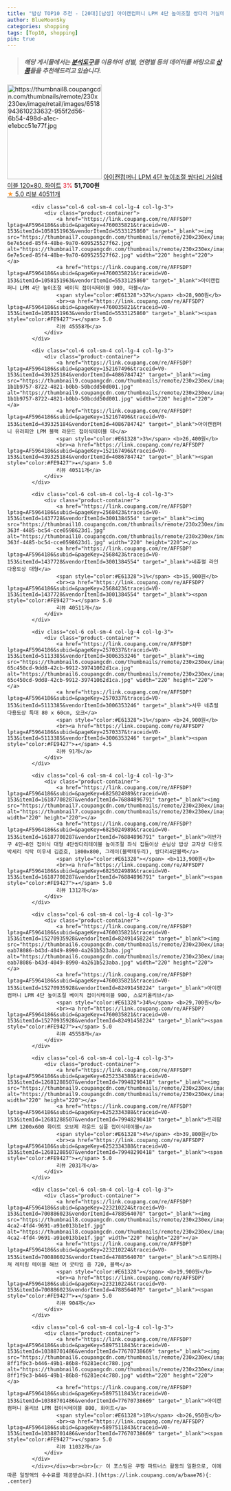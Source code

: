 ```yaml
---
title: "밥상 TOP10 추천 - [20대][남성] 아이캔컴퍼니 LPM 4단 높이조절 쌍다리 거실테이블 120×80, 화이트"
author: BlueMoonSky
categories: shopping
tags: [Top10, shopping]
pin: true
---
```


> ##### 해당 게시물에서는 [**분석도구**](https://itemscout.io/)를 이용하여 **성별**, **연령별** 등의 데이터를 바탕으로 [**상품**](https://link.coupang.com/a/baae76)들을 추천해드리고 있습니다.
<div class="container"><div class="row">
            <div class="col-6 col-sm-4 col-lg-4 col-lg-3">
                <div class="product-container">
                    <a href="https://link.coupang.com/re/AFFSDP?lptag=AF5964186&subid=&pageKey=331160625&traceid=V0-153&itemId=1058151847&vendorItemId=5533125693" target="_blank"><img src="https://thumbnail8.coupangcdn.com/thumbnails/remote/230x230ex/image/retail/images/6518943610233632-955f2d56-6b54-498d-a1ec-e1ebcc51e77f.jpg" alt="https://thumbnail8.coupangcdn.com/thumbnails/remote/230x230ex/image/retail/images/6518943610233632-955f2d56-6b54-498d-a1ec-e1ebcc51e77f.jpg" width="220" height="220"></a>
                    <a href="https://link.coupang.com/re/AFFSDP?lptag=AF5964186&subid=&pageKey=331160625&traceid=V0-153&itemId=1058151847&vendorItemId=5533125693" target="_blank">아이캔컴퍼니 LPM 4단 높이조절 쌍다리 거실테이블 120×80, 화이트</a>
                    <span style="color:#E61328">3%</span> <b>51,700원</b>
                    <br><a href="https://link.coupang.com/re/AFFSDP?lptag=AF5964186&subid=&pageKey=331160625&traceid=V0-153&itemId=1058151847&vendorItemId=5533125693" target="_blank"><span style="color:#FE9427">★</span> 5.0
                    리뷰 40511개</a>
                </div>
            </div>
            
            <div class="col-6 col-sm-4 col-lg-4 col-lg-3">
                <div class="product-container">
                    <a href="https://link.coupang.com/re/AFFSDP?lptag=AF5964186&subid=&pageKey=4760035821&traceid=V0-153&itemId=1058151963&vendorItemId=5533125860" target="_blank"><img src="https://thumbnail7.coupangcdn.com/thumbnails/remote/230x230ex/image/retail/images/3856823623552749-6e7e5ced-85f4-48be-9a70-609525527f62.jpg" alt="https://thumbnail7.coupangcdn.com/thumbnails/remote/230x230ex/image/retail/images/3856823623552749-6e7e5ced-85f4-48be-9a70-609525527f62.jpg" width="220" height="220"></a>
                    <a href="https://link.coupang.com/re/AFFSDP?lptag=AF5964186&subid=&pageKey=4760035821&traceid=V0-153&itemId=1058151963&vendorItemId=5533125860" target="_blank">아이캔컴퍼니 LPM 4단 높이조절 베이직 접이식테이블 900, 마블</a>
                    <span style="color:#E61328">32%</span> <b>28,900원</b>
                    <br><a href="https://link.coupang.com/re/AFFSDP?lptag=AF5964186&subid=&pageKey=4760035821&traceid=V0-153&itemId=1058151963&vendorItemId=5533125860" target="_blank"><span style="color:#FE9427">★</span> 5.0
                    리뷰 45558개</a>
                </div>
            </div>
            
            <div class="col-6 col-sm-4 col-lg-4 col-lg-3">
                <div class="product-container">
                    <a href="https://link.coupang.com/re/AFFSDP?lptag=AF5964186&subid=&pageKey=152167496&traceid=V0-153&itemId=439325184&vendorItemId=4086784742" target="_blank"><img src="https://thumbnail9.coupangcdn.com/thumbnails/remote/230x230ex/image/retail/images/4550178715193528-1b1b9757-8722-4821-b0bb-50bcdd50d001.jpg" alt="https://thumbnail9.coupangcdn.com/thumbnails/remote/230x230ex/image/retail/images/4550178715193528-1b1b9757-8722-4821-b0bb-50bcdd50d001.jpg" width="220" height="220"></a>
                    <a href="https://link.coupang.com/re/AFFSDP?lptag=AF5964186&subid=&pageKey=152167496&traceid=V0-153&itemId=439325184&vendorItemId=4086784742" target="_blank">아이캔컴퍼니 유러피안 LPM 블랙 라운드 접이식테이블 대</a>
                    <span style="color:#E61328">3%</span> <b>26,400원</b>
                    <br><a href="https://link.coupang.com/re/AFFSDP?lptag=AF5964186&subid=&pageKey=152167496&traceid=V0-153&itemId=439325184&vendorItemId=4086784742" target="_blank"><span style="color:#FE9427">★</span> 5.0
                    리뷰 40511개</a>
                </div>
            </div>
            
            <div class="col-6 col-sm-4 col-lg-4 col-lg-3">
                <div class="product-container">
                    <a href="https://link.coupang.com/re/AFFSDP?lptag=AF5964186&subid=&pageKey=2568423&traceid=V0-153&itemId=1437728&vendorItemId=3001384554" target="_blank"><img src="https://thumbnail10.coupangcdn.com/thumbnails/remote/230x230ex/image/product/image/vendoritem/2017/07/03/3001384554/c672f21a-363f-4485-bc54-cce0598623d1.jpg" alt="https://thumbnail10.coupangcdn.com/thumbnails/remote/230x230ex/image/product/image/vendoritem/2017/07/03/3001384554/c672f21a-363f-4485-bc54-cce0598623d1.jpg" width="220" height="220"></a>
                    <a href="https://link.coupang.com/re/AFFSDP?lptag=AF5964186&subid=&pageKey=2568423&traceid=V0-153&itemId=1437728&vendorItemId=3001384554" target="_blank">네츄럴 라인 다용도상 대형</a>
                    <span style="color:#E61328">1%</span> <b>15,900원</b>
                    <br><a href="https://link.coupang.com/re/AFFSDP?lptag=AF5964186&subid=&pageKey=2568423&traceid=V0-153&itemId=1437728&vendorItemId=3001384554" target="_blank"><span style="color:#FE9427">★</span> 5.0
                    리뷰 40511개</a>
                </div>
            </div>
            
            <div class="col-6 col-sm-4 col-lg-4 col-lg-3">
                <div class="product-container">
                    <a href="https://link.coupang.com/re/AFFSDP?lptag=AF5964186&subid=&pageKey=2570337&traceid=V0-153&itemId=5113385&vendorItemId=3006353246" target="_blank"><img src="https://thumbnail6.coupangcdn.com/thumbnails/remote/230x230ex/image/retail/images/2253204406532062-65c450cd-9dd8-42cb-9912-39741062d1ca.jpg" alt="https://thumbnail6.coupangcdn.com/thumbnails/remote/230x230ex/image/retail/images/2253204406532062-65c450cd-9dd8-42cb-9912-39741062d1ca.jpg" width="220" height="220"></a>
                    <a href="https://link.coupang.com/re/AFFSDP?lptag=AF5964186&subid=&pageKey=2570337&traceid=V0-153&itemId=5113385&vendorItemId=3006353246" target="_blank">서우 네츄럴 다용도상 특대 80 x 60cm, 오크</a>
                    <span style="color:#E61328">1%</span> <b>24,900원</b>
                    <br><a href="https://link.coupang.com/re/AFFSDP?lptag=AF5964186&subid=&pageKey=2570337&traceid=V0-153&itemId=5113385&vendorItemId=3006353246" target="_blank"><span style="color:#FE9427">★</span> 4.5
                    리뷰 91개</a>
                </div>
            </div>
            
            <div class="col-6 col-sm-4 col-lg-4 col-lg-3">
                <div class="product-container">
                    <a href="https://link.coupang.com/re/AFFSDP?lptag=AF5964186&subid=&pageKey=6825024989&traceid=V0-153&itemId=16187708287&vendorItemId=76884896791" target="_blank"><img src="https://thumbnail7.coupangcdn.com/thumbnails/remote/230x230ex/image/vendor_inventory/296f/5aa7947cc8d58922286de0e1553b225e5a7214f216577b29b7ce816d11aa.jpg" alt="https://thumbnail7.coupangcdn.com/thumbnails/remote/230x230ex/image/vendor_inventory/296f/5aa7947cc8d58922286de0e1553b225e5a7214f216577b29b7ce816d11aa.jpg" width="220" height="220"></a>
                    <a href="https://link.coupang.com/re/AFFSDP?lptag=AF5964186&subid=&pageKey=6825024989&traceid=V0-153&itemId=16187708287&vendorItemId=76884896791" target="_blank">이반가구 4인~8인 접이식 대형 4단쌍다리테이블 높이조절 좌식 집들이상 손님상 밥상 교자상 다용도 박세리 식탁 미우새 김준호, 1800x800, 그레이(블랙테두리), 쌍다리4단블랙</a>
                    <span style="color:#E61328"></span> <b>113,900원</b>
                    <br><a href="https://link.coupang.com/re/AFFSDP?lptag=AF5964186&subid=&pageKey=6825024989&traceid=V0-153&itemId=16187708287&vendorItemId=76884896791" target="_blank"><span style="color:#FE9427">★</span> 5.0
                    리뷰 1312개</a>
                </div>
            </div>
            
            <div class="col-6 col-sm-4 col-lg-4 col-lg-3">
                <div class="product-container">
                    <a href="https://link.coupang.com/re/AFFSDP?lptag=AF5964186&subid=&pageKey=4760035821&traceid=V0-153&itemId=15270935928&vendorItemId=82491458224" target="_blank"><img src="https://thumbnail6.coupangcdn.com/thumbnails/remote/230x230ex/image/retail/images/2551982532052662-eab78086-b43d-4049-8990-4a261b523aba.jpg" alt="https://thumbnail6.coupangcdn.com/thumbnails/remote/230x230ex/image/retail/images/2551982532052662-eab78086-b43d-4049-8990-4a261b523aba.jpg" width="220" height="220"></a>
                    <a href="https://link.coupang.com/re/AFFSDP?lptag=AF5964186&subid=&pageKey=4760035821&traceid=V0-153&itemId=15270935928&vendorItemId=82491458224" target="_blank">아이캔컴퍼니 LPM 4단 높이조절 베이직 접이식테이블 900, 스모키올리브</a>
                    <span style="color:#E61328">34%</span> <b>29,700원</b>
                    <br><a href="https://link.coupang.com/re/AFFSDP?lptag=AF5964186&subid=&pageKey=4760035821&traceid=V0-153&itemId=15270935928&vendorItemId=82491458224" target="_blank"><span style="color:#FE9427">★</span> 5.0
                    리뷰 45558개</a>
                </div>
            </div>
            
            <div class="col-6 col-sm-4 col-lg-4 col-lg-3">
                <div class="product-container">
                    <a href="https://link.coupang.com/re/AFFSDP?lptag=AF5964186&subid=&pageKey=6252334388&traceid=V0-153&itemId=12681288507&vendorItemId=79948290418" target="_blank"><img src="https://thumbnail9.coupangcdn.com/thumbnails/remote/230x230ex/image/rs_quotation_api/he8hzpq5/61cd16306ca149dc9479a2e7fb4d5511.jpg" alt="https://thumbnail9.coupangcdn.com/thumbnails/remote/230x230ex/image/rs_quotation_api/he8hzpq5/61cd16306ca149dc9479a2e7fb4d5511.jpg" width="220" height="220"></a>
                    <a href="https://link.coupang.com/re/AFFSDP?lptag=AF5964186&subid=&pageKey=6252334388&traceid=V0-153&itemId=12681288507&vendorItemId=79948290418" target="_blank">트리팜 LPM 1200x600 화이트 오브제 라운드 심플 접이식테이블</a>
                    <span style="color:#E61328">4%</span> <b>39,800원</b>
                    <br><a href="https://link.coupang.com/re/AFFSDP?lptag=AF5964186&subid=&pageKey=6252334388&traceid=V0-153&itemId=12681288507&vendorItemId=79948290418" target="_blank"><span style="color:#FE9427">★</span> 5.0
                    리뷰 2031개</a>
                </div>
            </div>
            
            <div class="col-6 col-sm-4 col-lg-4 col-lg-3">
                <div class="product-container">
                    <a href="https://link.coupang.com/re/AFFSDP?lptag=AF5964186&subid=&pageKey=223210224&traceid=V0-153&itemId=700886023&vendorItemId=4788564070" target="_blank"><img src="https://thumbnail8.coupangcdn.com/thumbnails/remote/230x230ex/image/retail/images/2019/05/17/15/3/e3a447cd-4ca2-4fd4-9691-a91e013b1e1f.jpg" alt="https://thumbnail8.coupangcdn.com/thumbnails/remote/230x230ex/image/retail/images/2019/05/17/15/3/e3a447cd-4ca2-4fd4-9691-a91e013b1e1f.jpg" width="220" height="220"></a>
                    <a href="https://link.coupang.com/re/AFFSDP?lptag=AF5964186&subid=&pageKey=223210224&traceid=V0-153&itemId=700886023&vendorItemId=4788564070" target="_blank">스토리퍼니쳐 레터링 테이블 해브 어 굿타임 중 720, 블랙</a>
                    <span style="color:#E61328"></span> <b>19,900원</b>
                    <br><a href="https://link.coupang.com/re/AFFSDP?lptag=AF5964186&subid=&pageKey=223210224&traceid=V0-153&itemId=700886023&vendorItemId=4788564070" target="_blank"><span style="color:#FE9427">★</span> 5.0
                    리뷰 904개</a>
                </div>
            </div>
            
            <div class="col-6 col-sm-4 col-lg-4 col-lg-3">
                <div class="product-container">
                    <a href="https://link.coupang.com/re/AFFSDP?lptag=AF5964186&subid=&pageKey=5897511843&traceid=V0-153&itemId=10388701486&vendorItemId=77670738669" target="_blank"><img src="https://thumbnail6.coupangcdn.com/thumbnails/remote/230x230ex/image/retail/images/4548949596823504-8ff1f9c3-b446-49b1-86b8-f6281ec4c780.jpg" alt="https://thumbnail6.coupangcdn.com/thumbnails/remote/230x230ex/image/retail/images/4548949596823504-8ff1f9c3-b446-49b1-86b8-f6281ec4c780.jpg" width="220" height="220"></a>
                    <a href="https://link.coupang.com/re/AFFSDP?lptag=AF5964186&subid=&pageKey=5897511843&traceid=V0-153&itemId=10388701486&vendorItemId=77670738669" target="_blank">아이캔컴퍼니 올리브 LPM 접이식테이블 800, 화이트</a>
                    <span style="color:#E61328">18%</span> <b>26,950원</b>
                    <br><a href="https://link.coupang.com/re/AFFSDP?lptag=AF5964186&subid=&pageKey=5897511843&traceid=V0-153&itemId=10388701486&vendorItemId=77670738669" target="_blank"><span style="color:#FE9427">★</span> 5.0
                    리뷰 11032개</a>
                </div>
            </div>
            </div></div><br><br>[👉 이 포스팅은 쿠팡 파트너스 활동의 일환으로, 이에 따른 일정액의 수수료를 제공받습니다.](https://link.coupang.com/a/baae76){: .center}